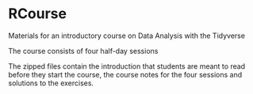 # RCourse
Materials for an introductory course on Data Analysis with the Tidyverse

The course consists of four half-day sessions

The zipped files contain the introduction that students are meant to read before they start the course, the course notes for the four sessions and solutions to the exercises.
